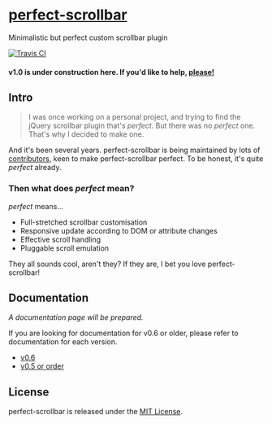 # [perfect-scrollbar](http://noraesae.github.io/perfect-scrollbar)

Minimalistic but perfect custom scrollbar plugin

[![Travis CI](https://travis-ci.org/noraesae/perfect-scrollbar.svg?branch=master)](https://travis-ci.org/noraesae/perfect-scrollbar)

#### v1.0 is under construction here. If you'd like to help, [please!](https://github.com/noraesae/perfect-scrollbar/milestone/1)

## Intro

> I was once working on a personal project, and trying to find the jQuery
> scrollbar plugin that's *perfect*. But there was no *perfect* one. That's
> why I decided to make one.

And it's been several years. perfect-scrollbar is being maintained by lots of
[contributors](https://github.com/noraesae/perfect-scrollbar/graphs/contributors),
keen to make perfect-scrollbar perfect. To be honest, it's quite *perfect*
already.

### Then what does *perfect* mean?

*perfect* means...

* Full-stretched scrollbar customisation
* Responsive update according to DOM or attribute changes
* Effective scroll handling
* Pluggable scroll emulation

They all sounds cool, aren't they? If they are, I bet you love perfect-scrollbar!

## Documentation

*A documentation page will be prepared.*

If you are looking for documentation for v0.6 or older, please refer to
documentation for each version.

- [v0.6](https://github.com/noraesae/perfect-scrollbar/tree/0.6.12)
- [v0.5 or order](https://github.com/noraesae/perfect-scrollbar/tree/0.5.9)

## License

perfect-scrollbar is released under the [MIT License](LICENSE).
